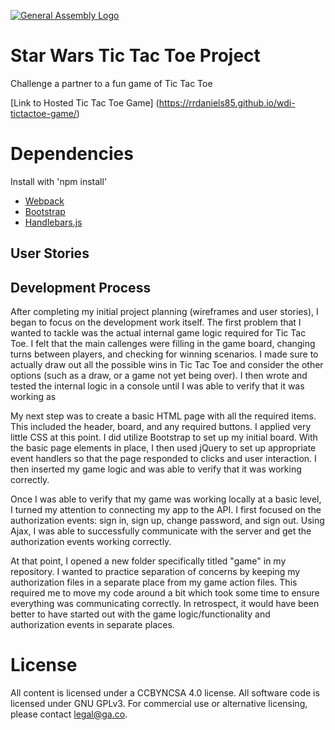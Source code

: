 [![General Assembly Logo](https://camo.githubusercontent.com/1a91b05b8f4d44b5bbfb83abac2b0996d8e26c92/687474703a2f2f692e696d6775722e636f6d2f6b6538555354712e706e67)](https://generalassemb.ly/education/web-development-immersive)

# Star Wars Tic Tac Toe Project

Challenge a partner to a fun game of Tic Tac Toe

[Link to Hosted Tic Tac Toe Game] (https://rrdaniels85.github.io/wdi-tictactoe-game/)

# Dependencies

Install with 'npm install'
-   [Webpack](https://webpack.github.io)
-   [Bootstrap](http://getbootstrap.com)
-   [Handlebars.js](http://handlebarsjs.com)

## User Stories


## Development Process
After completing my initial project planning (wireframes and user stories), I
began to focus on the development work itself. The first problem that I wanted
to tackle was the actual internal game logic required for Tic Tac Toe. I felt
that the main callenges were filling in the game board, changing turns between players,
and checking for winning scenarios. I made sure to actually draw out all the possible wins in Tic
Tac Toe and consider the other options (such as a draw, or a game not yet
being over). I then wrote and tested the internal logic in a console until I was able to verify that it was working as


My next step was to create a basic HTML page with all the required items. This included the header, board, and any required buttons. I applied very little CSS at this point. I did utilize Bootstrap to set up my initial board. With the basic page elements in place, I then used jQuery to set up appropriate event handlers so that the page responded to clicks and user interaction. I then inserted my game logic and was able to verify that it was working correctly.

Once I was able to verify that my game was working locally at a basic level, I turned my attention to connecting my app
to the API. I first focused on the authorization events: sign in, sign up, change password, and sign out. Using Ajax, I was able to successfully communicate with the server and get the authorization events working correctly.

At that point, I opened a new folder specifically titled "game" in my repository. I wanted to practice separation of concerns by keeping my authorization files in a separate place from my game action files. This required me to move my code around a bit which took some time to ensure everything was communicating correctly. In retrospect, it would have been better to have started out with the game logic/functionality and authorization events in separate places.






# License

All content is licensed under a CC­BY­NC­SA 4.0 license.
All software code is licensed under GNU GPLv3. For commercial use or alternative licensing, please contact legal@ga.co.
